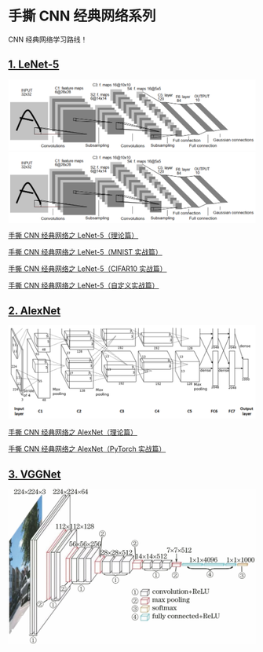 # 手撕 CNN 经典网络系列

CNN 经典网络学习路线！

## [1. LeNet-5](https://github.com/RedstoneWill/CNN_PyTorch_Beginner/tree/main/LeNet-5)

![](./images/lenet5.png)
<img src="./images/lenet5.png" width = "800" alt="lenet5" align=center />

[手撕 CNN 经典网络之 LeNet-5（理论篇）](https://mp.weixin.qq.com/s?__biz=MzIwOTc2MTUyMg==&amp;mid=2247529903&amp;idx=1&amp;sn=7b44c1544a26c5df89539ba10fe0ca6d&amp;chksm=976cd032a01b59248f9bbce8cbc039820c5f8fe882706b92a5f0539d748cd52efc2b1e918ff7&token=431225665&lang=zh_CN#rd)

[手撕 CNN 经典网络之 LeNet-5（MNIST 实战篇）](https://mp.weixin.qq.com/s?__biz=MzIwOTc2MTUyMg==&amp;mid=2247530266&amp;idx=1&amp;sn=7da4a8f0334d3028bbe6b8c020684dd9&amp;chksm=976cd287a01b5b912a20e03c58b09199a8cb4869c09a40320301fc22a494de86fc673475527e&token=431225665&lang=zh_CN#rd)

[手撕 CNN 经典网络之 LeNet-5（CIFAR10 实战篇）](https://mp.weixin.qq.com/s?__biz=MzIwOTc2MTUyMg==&amp;mid=2247530635&amp;idx=2&amp;sn=f68c23e66a7eaf790b2d637f85f2ccc6&amp;chksm=976cdd16a01b5400bd9177f456fb8c156b0211dac781838cd17e0a0b38e6bb66c28c97b01f7c&token=431225665&lang=zh_CN#rd)

[手撕 CNN 经典网络之 LeNet-5（自定义实战篇）](https://mp.weixin.qq.com/s?__biz=MzIwOTc2MTUyMg==&amp;mid=2247531081&amp;idx=2&amp;sn=7265cd037d0bc87182c28c5aef566639&amp;chksm=976cdfd4a01b56c259fcce29d0f4d13a0cba304d81298016db73c543d67981aeed06545e0c8d&token=431225665&lang=zh_CN#rd)

## [2. AlexNet](https://github.com/RedstoneWill/CNN_PyTorch_Beginner/tree/main/AlexNet)

![](./images/alexnet.png)

[手撕 CNN 经典网络之 AlexNet（理论篇）](https://mp.weixin.qq.com/s?__biz=MzIwOTc2MTUyMg==&amp;mid=2247532770&amp;idx=1&amp;sn=b45fd0bdbe49426c1a9ffbbb0cb7d341&amp;chksm=976ce57fa01b6c690349f91d633eb678943b29915fd159175b8ead97c982a40b8d0e350e0890&token=1297065527&lang=zh_CN#rd)

[手撕 CNN 经典网络之 AlexNet（PyTorch 实战篇）](https://mp.weixin.qq.com/s?__biz=MzIwOTc2MTUyMg==&amp;mid=2247533025&amp;idx=2&amp;sn=2cc6340de19e3388ea7d461fcf710422&amp;chksm=976ce47ca01b6d6a036e76b2e640461c4091a445feba909fe778dc30d2e153f9f6eb0679066a&token=782404193&lang=zh_CN#rd)

## [3. VGGNet](https://github.com/RedstoneWill/CNN_PyTorch_Beginner/blob/main/VGGNet)

![](./images/vgg.png)
